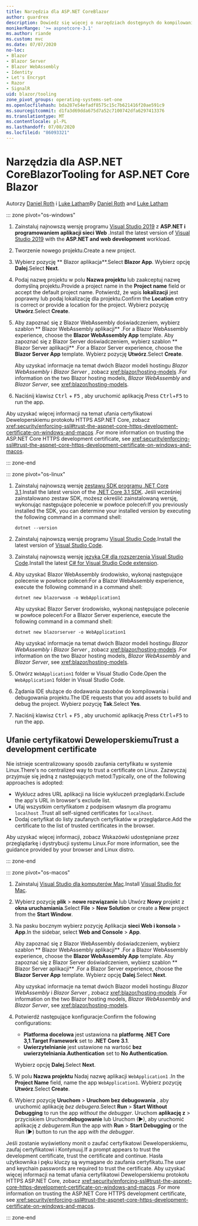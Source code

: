 ```yaml
---
title: Narzędzia dla ASP.NET CoreBlazor
author: guardrex
description: Dowiedz się więcej o narzędziach dostępnych do kompilowania Blazor aplikacji.
monikerRange: '>= aspnetcore-3.1'
ms.author: riande
ms.custom: mvc
ms.date: 07/07/2020
no-loc:
- Blazor
- Blazor Server
- Blazor WebAssembly
- Identity
- Let's Encrypt
- Razor
- SignalR
uid: blazor/tooling
zone_pivot_groups: operating-systems-set-one
ms.openlocfilehash: bda287e54efadf8575c15c7b621416f20ae591c9
ms.sourcegitcommit: d1fa3d69dda675d7a52c7100742dfa6297413376
ms.translationtype: MT
ms.contentlocale: pl-PL
ms.lasthandoff: 07/08/2020
ms.locfileid: "86093321"
---
```

# <a name="tooling-for-aspnet-core-blazor"></a><span data-ttu-id="47471-103">Narzędzia dla ASP.NET CoreBlazor</span><span class="sxs-lookup"><span data-stu-id="47471-103">Tooling for ASP.NET Core Blazor</span></span>

<span data-ttu-id="47471-104">Autorzy [Daniel Roth](https://github.com/danroth27) i [Luke Latham](https://github.com/guardrex)</span><span class="sxs-lookup"><span data-stu-id="47471-104">By [Daniel Roth](https://github.com/danroth27) and [Luke Latham](https://github.com/guardrex)</span></span>

::: zone pivot="os-windows"

1. <span data-ttu-id="47471-105">Zainstaluj najnowszą wersję programu [Visual Studio 2019](https://visualstudio.microsoft.com/downloads/) z **ASP.NET i programowaniem aplikacji sieci Web** .</span><span class="sxs-lookup"><span data-stu-id="47471-105">Install the latest version of [Visual Studio 2019](https://visualstudio.microsoft.com/downloads/) with the **ASP.NET and web development** workload.</span></span>

1. <span data-ttu-id="47471-106">Tworzenie nowego projektu.</span><span class="sxs-lookup"><span data-stu-id="47471-106">Create a new project.</span></span>

1. <span data-ttu-id="47471-107">Wybierz pozycję \*\* Blazor aplikacja\*\*.</span><span class="sxs-lookup"><span data-stu-id="47471-107">Select **Blazor App**.</span></span> <span data-ttu-id="47471-108">Wybierz opcję **Dalej**.</span><span class="sxs-lookup"><span data-stu-id="47471-108">Select **Next**.</span></span>

1. <span data-ttu-id="47471-109">Podaj nazwę projektu w polu **Nazwa projektu** lub zaakceptuj nazwę domyślną projektu.</span><span class="sxs-lookup"><span data-stu-id="47471-109">Provide a project name in the **Project name** field or accept the default project name.</span></span> <span data-ttu-id="47471-110">Potwierdź, że wpis **lokalizacji** jest poprawny lub podaj lokalizację dla projektu.</span><span class="sxs-lookup"><span data-stu-id="47471-110">Confirm the **Location** entry is correct or provide a location for the project.</span></span> <span data-ttu-id="47471-111">Wybierz pozycję **Utwórz**.</span><span class="sxs-lookup"><span data-stu-id="47471-111">Select **Create**.</span></span>

1. <span data-ttu-id="47471-112">Aby zapoznać się z Blazor WebAssembly doświadczeniem, wybierz szablon \*\* Blazor WebAssembly aplikacji\*\* .</span><span class="sxs-lookup"><span data-stu-id="47471-112">For a Blazor WebAssembly experience, choose the **Blazor WebAssembly App** template.</span></span> <span data-ttu-id="47471-113">Aby zapoznać się z Blazor Server doświadczeniem, wybierz szablon \*\* Blazor Server aplikacji\*\* .</span><span class="sxs-lookup"><span data-stu-id="47471-113">For a Blazor Server experience, choose the **Blazor Server App** template.</span></span> <span data-ttu-id="47471-114">Wybierz pozycję **Utwórz**.</span><span class="sxs-lookup"><span data-stu-id="47471-114">Select **Create**.</span></span>

   <span data-ttu-id="47471-115">Aby uzyskać informacje na temat dwóch Blazor modeli hostingu *Blazor WebAssembly* i *Blazor Server* , zobacz <xref:blazor/hosting-models> .</span><span class="sxs-lookup"><span data-stu-id="47471-115">For information on the two Blazor hosting models, *Blazor WebAssembly* and *Blazor Server*, see <xref:blazor/hosting-models>.</span></span>

1. <span data-ttu-id="47471-116">Naciśnij klawisz <kbd>Ctrl</kbd> + <kbd>F5</kbd> , aby uruchomić aplikację.</span><span class="sxs-lookup"><span data-stu-id="47471-116">Press <kbd>Ctrl</kbd>+<kbd>F5</kbd> to run the app.</span></span>

<span data-ttu-id="47471-117">Aby uzyskać więcej informacji na temat ufania certyfikatowi Deweloperskiemu protokołu HTTPS ASP.NET Core, zobacz <xref:security/enforcing-ssl#trust-the-aspnet-core-https-development-certificate-on-windows-and-macos> .</span><span class="sxs-lookup"><span data-stu-id="47471-117">For more information on trusting the ASP.NET Core HTTPS development certificate, see <xref:security/enforcing-ssl#trust-the-aspnet-core-https-development-certificate-on-windows-and-macos>.</span></span>

::: zone-end

::: zone pivot="os-linux"

1. <span data-ttu-id="47471-118">Zainstaluj najnowszą wersję [zestawu SDK programu .NET Core 3,1](https://dotnet.microsoft.com/download/dotnet-core/3.1).</span><span class="sxs-lookup"><span data-stu-id="47471-118">Install the latest version of the [.NET Core 3.1 SDK](https://dotnet.microsoft.com/download/dotnet-core/3.1).</span></span> <span data-ttu-id="47471-119">Jeśli wcześniej zainstalowano zestaw SDK, możesz określić zainstalowaną wersję, wykonując następujące polecenie w powłoce poleceń:</span><span class="sxs-lookup"><span data-stu-id="47471-119">If you previously installed the SDK, you can determine your installed version by executing the following command in a command shell:</span></span>

   ```dotnetcli
   dotnet --version
   ```

1. <span data-ttu-id="47471-120">Zainstaluj najnowszą wersję programu [Visual Studio Code](https://code.visualstudio.com/).</span><span class="sxs-lookup"><span data-stu-id="47471-120">Install the latest version of [Visual Studio Code](https://code.visualstudio.com/).</span></span>

1. <span data-ttu-id="47471-121">Zainstaluj najnowszą wersję [języka C# dla rozszerzenia Visual Studio Code](https://marketplace.visualstudio.com/items?itemName=ms-dotnettools.csharp).</span><span class="sxs-lookup"><span data-stu-id="47471-121">Install the latest [C# for Visual Studio Code extension](https://marketplace.visualstudio.com/items?itemName=ms-dotnettools.csharp).</span></span>

1. <span data-ttu-id="47471-122">Aby uzyskać Blazor WebAssembly środowisko, wykonaj następujące polecenie w powłoce poleceń:</span><span class="sxs-lookup"><span data-stu-id="47471-122">For a Blazor WebAssembly experience, execute the following command in a command shell:</span></span>

   ```dotnetcli
   dotnet new blazorwasm -o WebApplication1
   ```

   <span data-ttu-id="47471-123">Aby uzyskać Blazor Server środowisko, wykonaj następujące polecenie w powłoce poleceń:</span><span class="sxs-lookup"><span data-stu-id="47471-123">For a Blazor Server experience, execute the following command in a command shell:</span></span>

   ```dotnetcli
   dotnet new blazorserver -o WebApplication1
   ```

   <span data-ttu-id="47471-124">Aby uzyskać informacje na temat dwóch Blazor modeli hostingu *Blazor WebAssembly* i *Blazor Server* , zobacz <xref:blazor/hosting-models> .</span><span class="sxs-lookup"><span data-stu-id="47471-124">For information on the two Blazor hosting models, *Blazor WebAssembly* and *Blazor Server*, see <xref:blazor/hosting-models>.</span></span>

1. <span data-ttu-id="47471-125">Otwórz `WebApplication1` folder w Visual Studio Code.</span><span class="sxs-lookup"><span data-stu-id="47471-125">Open the `WebApplication1` folder in Visual Studio Code.</span></span>

1. <span data-ttu-id="47471-126">Żądania IDE służące do dodawania zasobów do kompilowania i debugowania projektu.</span><span class="sxs-lookup"><span data-stu-id="47471-126">The IDE requests that you add assets to build and debug the project.</span></span> <span data-ttu-id="47471-127">Wybierz pozycję **Tak**.</span><span class="sxs-lookup"><span data-stu-id="47471-127">Select **Yes**.</span></span>

1. <span data-ttu-id="47471-128">Naciśnij klawisz <kbd>Ctrl</kbd> + <kbd>F5</kbd> , aby uruchomić aplikację.</span><span class="sxs-lookup"><span data-stu-id="47471-128">Press <kbd>Ctrl</kbd>+<kbd>F5</kbd> to run the app.</span></span>

## <a name="trust-a-development-certificate"></a><span data-ttu-id="47471-129">Ufanie certyfikatowi Deweloperskiemu</span><span class="sxs-lookup"><span data-stu-id="47471-129">Trust a development certificate</span></span>

<span data-ttu-id="47471-130">Nie istnieje scentralizowany sposób zaufania certyfikatu w systemie Linux.</span><span class="sxs-lookup"><span data-stu-id="47471-130">There's no centralized way to trust a certificate on Linux.</span></span> <span data-ttu-id="47471-131">Zazwyczaj przyjmuje się jedną z następujących metod:</span><span class="sxs-lookup"><span data-stu-id="47471-131">Typically, one of the following approaches is adopted:</span></span>

* <span data-ttu-id="47471-132">Wyklucz adres URL aplikacji na liście wykluczeń przeglądarki.</span><span class="sxs-lookup"><span data-stu-id="47471-132">Exclude the app's URL in browser's exclude list.</span></span>
* <span data-ttu-id="47471-133">Ufaj wszystkim certyfikatom z podpisem własnym dla programu `localhost` .</span><span class="sxs-lookup"><span data-stu-id="47471-133">Trust all self-signed certificates for `localhost`.</span></span>
* <span data-ttu-id="47471-134">Dodaj certyfikat do listy zaufanych certyfikatów w przeglądarce.</span><span class="sxs-lookup"><span data-stu-id="47471-134">Add the certificate to the list of trusted certificates in the browser.</span></span>

<span data-ttu-id="47471-135">Aby uzyskać więcej informacji, zobacz Wskazówki udostępniane przez przeglądarkę i dystrybucji systemu Linux.</span><span class="sxs-lookup"><span data-stu-id="47471-135">For more information, see the guidance provided by your browser and Linux distro.</span></span>

::: zone-end

::: zone pivot="os-macos"

1. <span data-ttu-id="47471-136">Zainstaluj [Visual Studio dla komputerów Mac](https://visualstudio.microsoft.com/vs/mac/).</span><span class="sxs-lookup"><span data-stu-id="47471-136">Install [Visual Studio for Mac](https://visualstudio.microsoft.com/vs/mac/).</span></span>

1. <span data-ttu-id="47471-137">Wybierz pozycję **plik**  >  **nowe rozwiązanie** lub Utwórz **Nowy** projekt z **okna uruchamiania**.</span><span class="sxs-lookup"><span data-stu-id="47471-137">Select **File** > **New Solution** or create a **New** project from the **Start Window**.</span></span>

1. <span data-ttu-id="47471-138">Na pasku bocznym wybierz pozycję Aplikacja **sieci Web i konsola**  >  **App**.</span><span class="sxs-lookup"><span data-stu-id="47471-138">In the sidebar, select **Web and Console** > **App**.</span></span>

   <span data-ttu-id="47471-139">Aby zapoznać się z Blazor WebAssembly doświadczeniem, wybierz szablon \*\* Blazor WebAssembly aplikacji\*\* .</span><span class="sxs-lookup"><span data-stu-id="47471-139">For a Blazor WebAssembly experience, choose the **Blazor WebAssembly App** template.</span></span> <span data-ttu-id="47471-140">Aby zapoznać się z Blazor Server doświadczeniem, wybierz szablon \*\* Blazor Server aplikacji\*\* .</span><span class="sxs-lookup"><span data-stu-id="47471-140">For a Blazor Server experience, choose the **Blazor Server App** template.</span></span> <span data-ttu-id="47471-141">Wybierz opcję **Dalej**.</span><span class="sxs-lookup"><span data-stu-id="47471-141">Select **Next**.</span></span>

   <span data-ttu-id="47471-142">Aby uzyskać informacje na temat dwóch Blazor modeli hostingu *Blazor WebAssembly* i *Blazor Server* , zobacz <xref:blazor/hosting-models> .</span><span class="sxs-lookup"><span data-stu-id="47471-142">For information on the two Blazor hosting models, *Blazor WebAssembly* and *Blazor Server*, see <xref:blazor/hosting-models>.</span></span>

1. <span data-ttu-id="47471-143">Potwierdź następujące konfiguracje:</span><span class="sxs-lookup"><span data-stu-id="47471-143">Confirm the following configurations:</span></span>

   * <span data-ttu-id="47471-144">**Platforma docelowa** jest ustawiona na **platformę .NET Core 3,1**.</span><span class="sxs-lookup"><span data-stu-id="47471-144">**Target Framework** set to **.NET Core 3.1**.</span></span>
   * <span data-ttu-id="47471-145">**Uwierzytelnianie** jest ustawione na wartość **bez uwierzytelniania**.</span><span class="sxs-lookup"><span data-stu-id="47471-145">**Authentication** set to **No Authentication**.</span></span>
   
   <span data-ttu-id="47471-146">Wybierz opcję **Dalej**.</span><span class="sxs-lookup"><span data-stu-id="47471-146">Select **Next**.</span></span>

1. <span data-ttu-id="47471-147">W polu **Nazwa projektu** Nadaj nazwę aplikacji `WebApplication1` .</span><span class="sxs-lookup"><span data-stu-id="47471-147">In the **Project Name** field, name the app `WebApplication1`.</span></span> <span data-ttu-id="47471-148">Wybierz pozycję **Utwórz**.</span><span class="sxs-lookup"><span data-stu-id="47471-148">Select **Create**.</span></span>

1. <span data-ttu-id="47471-149">Wybierz pozycję **Uruchom**  >  **Uruchom bez debugowania** , aby uruchomić aplikację *bez debugera*.</span><span class="sxs-lookup"><span data-stu-id="47471-149">Select **Run** > **Start Without Debugging** to run the app *without the debugger*.</span></span> <span data-ttu-id="47471-150">Uruchom **aplikację z**  >  przyciskiem Uruchom**debugowanie** lub Uruchom (&#9654;), aby uruchomić aplikację *z debugerem*.</span><span class="sxs-lookup"><span data-stu-id="47471-150">Run the app with **Run** > **Start Debugging** or the Run (&#9654;) button to run the app *with the debugger*.</span></span>

<span data-ttu-id="47471-151">Jeśli zostanie wyświetlony monit o zaufać certyfikatowi Deweloperskiemu, zaufaj certyfikatowi i Kontynuuj.</span><span class="sxs-lookup"><span data-stu-id="47471-151">If a prompt appears to trust the development certificate, trust the certificate and continue.</span></span> <span data-ttu-id="47471-152">Hasła użytkownika i pęku kluczy są wymagane do zaufania certyfikatu.</span><span class="sxs-lookup"><span data-stu-id="47471-152">The user and keychain passwords are required to trust the certificate.</span></span> <span data-ttu-id="47471-153">Aby uzyskać więcej informacji na temat ufania certyfikatowi Deweloperskiemu protokołu HTTPS ASP.NET Core, zobacz <xref:security/enforcing-ssl#trust-the-aspnet-core-https-development-certificate-on-windows-and-macos> .</span><span class="sxs-lookup"><span data-stu-id="47471-153">For more information on trusting the ASP.NET Core HTTPS development certificate, see <xref:security/enforcing-ssl#trust-the-aspnet-core-https-development-certificate-on-windows-and-macos>.</span></span>

::: zone-end
